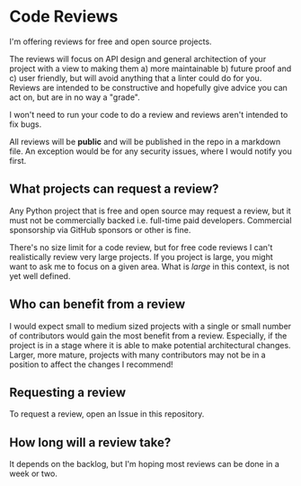 # Code Reviews

I'm offering reviews for free and open source projects.

The reviews will focus on API design and general architection of your project with a view to making them a) more maintainable b) future proof and c) user friendly, but will avoid anything that a linter could do for you. Reviews are intended to be constructive and hopefully give advice you can act on, but are in no way a "grade".

I won't need to run your code to do a review and reviews aren't intended to fix bugs.

All reviews will be **public** and will be published in the repo in a markdown file. An exception would be for any security issues, where I would notify you first.

## What projects can request a review?

Any Python project that is free and open source may request a review, but it must not be commercially backed i.e. full-time paid developers. Commercial sponsorship via GitHub sponsors or other is fine.

There's no size limit for a code review, but for free code reviews I can't realistically review very large projects. If you project is large, you might want to ask me to focus on a given area. What is *large* in this context, is not yet well defined. 

## Who can benefit from a review

I would expect small to medium sized projects with a single or small number of contributors would gain the most benefit from a review. Especially, if the project is in a stage where it is able to make potential architectural changes. Larger, more mature, projects with many contributors may not be in a position to affect the changes I recommend!

## Requesting a review

To request a review, open an Issue in this repository.

## How long will a review take?

It depends on the backlog, but I'm hoping most reviews can be done in a week or two.
